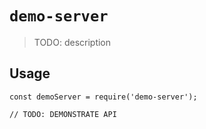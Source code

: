 # `demo-server`

> TODO: description

## Usage

```
const demoServer = require('demo-server');

// TODO: DEMONSTRATE API
```
